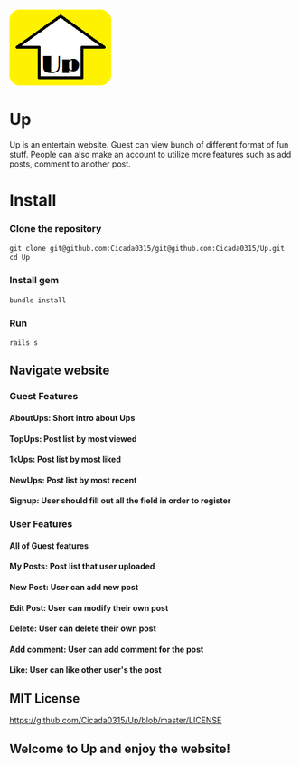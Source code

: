 ![](app/assets/images/logo.png) <br>
# Up
Up is an entertain website. Guest can view bunch of different format of fun stuff. People can also make an account to utilize more features such as add posts, comment to another post. 

# Install
### Clone the repository
```
git clone git@github.com:Cicada0315/git@github.com:Cicada0315/Up.git
cd Up
```
### Install gem
```
bundle install
```
### Run
```
rails s
``` 

## Navigate website
### Guest Features
#### AboutUps: Short intro about Ups
#### TopUps: Post list by most viewed
#### 1kUps: Post list by most liked
#### NewUps: Post list by most recent
#### Signup: User should fill out all the field in order to register 
### User Features
#### All of Guest features
#### My Posts: Post list that user uploaded
#### New Post: User can add new post
#### Edit Post: User can modify their own post
#### Delete: User can delete their own post
#### Add comment: User can add comment for the post
#### Like: User can like other user's the post

## MIT License
https://github.com/Cicada0315/Up/blob/master/LICENSE

## Welcome to Up and enjoy the website!